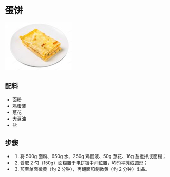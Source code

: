 # 蛋饼

![蛋饼](/images/蛋饼.png)

## 配料

- 面粉
- 鸡蛋液
- 葱花
- 大豆油
- 盐

## 步骤

- 1. 将 500g 面粉、650g 水、250g 鸡蛋液、50g 葱花、16g 盐搅拌成面糊；
- 2. 舀取 2 勺（150g）面糊置于电饼铛中间位置，均匀平摊成圆形；
- 3. 煎至单面微黄（约 2 分钟），再翻面煎制微黄（约 2 分钟）出品。
